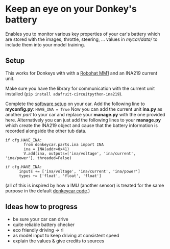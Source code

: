 # Keep an eye on your Donkey's battery
Enables you to monitor various key properties of your car's battery which are stored with the images, throttle, steering, ... values in *mycar/data/* to include them into your model training.

## Setup
This works for Donkeys with with a [Robohat MM1](https://robohatmm1-docs.readthedocs.io/en/latest/) and an INA219 current unit.

Make sure you have the library for communication with the current unit installed (`pip install adafruit-circuitpython-ina219`).

Complete the [software setup](https://docs.donkeycar.com/guide/create_application/) on your car.
Add the following line to **myconfig.py**: `HAVE_INA = True`
Now you can add the current unit **ina.py** as another *part* to your car and replace your **manage.py** with the one provided here. Alternatively you can just add the following lines to your **manage.py** which create the INA219 object and cause that the battery information is recorded alongside the other tub data.

```
if cfg.HAVE_INA:
        from donkeycar.parts.ina import INA
        ina = INA(addr=0x41)
        V.add(ina, outputs=['ina/voltage', 'ina/current', 'ina/power'], threaded=False)
        
if cfg.HAVE_INA:
      inputs += ['ina/voltage', 'ina/current', 'ina/power']
      types += ['float', 'float', 'float']
```
(all of this is inspired by how a IMU (another sensor) is treated for the same purpose in the default [donkeycar code](https://github.com/autorope/donkeycar).)

## Ideas how to progress

- be sure your car can drive
- quite reliable battery checker
- eco friendly driving -> rl
- as model input to keep driving at consistent speed 
- explain the values & give credits to sources

